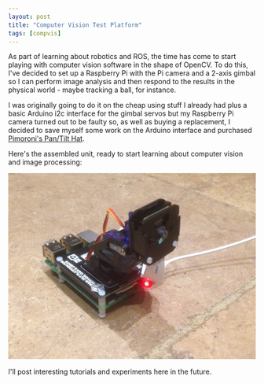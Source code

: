 ```yaml
---
layout: post
title: "Computer Vision Test Platform"
tags: [compvis]
---
```


As part of learning about robotics and ROS, the time has come to start playing with computer vision software in the shape of OpenCV.  To do this, I've decided to set up a Raspberry Pi with the Pi camera and a 2-axis gimbal so I can perform image analysis and then respond to the results in the physical world - maybe tracking a ball, for instance.

I was originally going to do it on the cheap using stuff I already had plus a basic Arduino i2c interface for the gimbal servos but my Raspberry Pi camera turned out to be faulty so, as well as buying a replacement, I decided to save myself some work on the Arduino interface and purchased [Pimoroni's Pan/Tilt Hat](https://shop.pimoroni.com/products/pan-tilt-hat).

Here's the assembled unit, ready to start learning about computer vision and image processing:

![](/images/compvis/IMG_0214.tn.jpg)

I'll post interesting tutorials and experiments here in the future.
